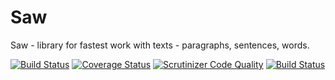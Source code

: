 Saw
===

Saw - library for fastest work with texts - paragraphs, sentences, words.

[![Build Status](https://travis-ci.org/diNard/Saw.png?branch=master)](https://travis-ci.org/diNard/Saw)
[![Coverage Status](https://coveralls.io/repos/diNard/Saw/badge.png)](https://coveralls.io/r/diNard/Saw)
[![Scrutinizer Code Quality](https://scrutinizer-ci.com/g/diNard/Saw/badges/quality-score.png?b=master)](https://scrutinizer-ci.com/g/diNard/Saw/?branch=master)
[![Build Status](https://scrutinizer-ci.com/g/diNard/Saw/badges/build.png?b=master)](https://scrutinizer-ci.com/g/diNard/Saw/build-status/master)
